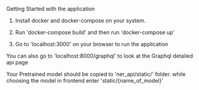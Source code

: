 Getting Started with the application

1. Install docker and docker-compose on your system.

2. Run 'docker-compose build' and then run 'docker-compose up'

3. Go to 'localhost:3000' on your browser to run the application

  You can also go to 'localhost:8000/graphql' to look at the Graphql detailed api page
  
Your Pretrained model should be copied to 'ner_api/static/' folder. while choosing the model in frontend enter 'static/{name_of_model}'
